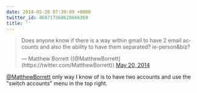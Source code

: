 ```yaml
---
date: 2014-05-20 07:39:09 +0000
twitter_id: 468717560628666369
title: ''
---
```


<blockquote class="twitter-tweet"><p lang="en" dir="ltr">Does anyone know if there is a way within gmail to have 2 email accounts and also the ability to have them separated? ie-person&amp;biz?</p>&mdash; Matthew Borrett ([@MatthewBorrett](https://twitter.com/MatthewBorrett)) <a href="https://twitter.com/MatthewBorrett/status/468586020397924353?ref_src=twsrc%5Etfw">May 20, 2014</a></blockquote>
<script async src="https://platform.twitter.com/widgets.js" charset="utf-8"></script>

[@MatthewBorrett](https://twitter.com/MatthewBorrett) only way I know of is to have two accounts and use the "switch accounts" menu in the top right.
